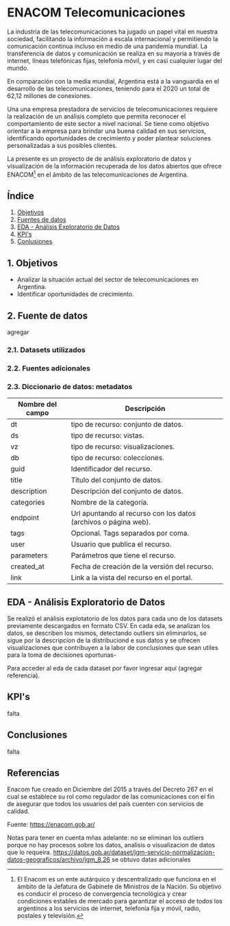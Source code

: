 # ENACOM Telecomunicaciones
La industria de las telecomunicaciones ha jugado un papel vital en nuestra sociedad, facilitando la información a escala internacional y permitiendo la comunicación continua incluso en medio de una pandemia mundial. La transferencia de datos y comunicación se realiza en su mayoría a través de internet, líneas telefónicas fijas, telefonía móvil, y en casi cualquier lugar del mundo.

En comparación con la media mundial, Argentina está a la vanguardia en el desarrollo de las telecomunicaciones, teniendo para el 2020 un total de 62,12 millones de conexiones.

Una una empresa prestadora de servicios de telecomunicaciones requiere la realización de un análisis completo que permita reconocer el comportamiento de este sector a nivel nacional. Se tiene como objetivo orientar a la empresa para brindar una buena calidad en sus servicios, identificando oportunidades de crecimiento y poder plantear soluciones personalizadas a sus posibles clientes.

La presente es un proyecto de de análisis exploratorio de datos y visualización de la información recuperada de los datos abiertos que ofrece ENACOM[^1] en el ámbito de las telecomunicaciones de Argentina.


## Índice
1. [Objetivos ](#id1)
2. [Fuentes de datos](#id2)
3. [EDA - Análisis Exploratorio de Datos](#id3)
4. [KPI's](#id4)
5. [Conlusiones](#id4)

## 1. Objetivos

 - Analizar la situación actual del sector de telecomunicaciones en Argentina.
 - Identificar oportunidades de crecimiento.

## 2. Fuente de datos
agregar
### 2.1. Datasets utilizados


### 2.2. Fuentes adicionales

### 2.3. Diccionario de datos: metadatos
| Nombre del campo | Descripción |
| --- | --- |
| dt | tipo de recurso: conjunto de datos. |
| ds | tipo de recurso: vistas. |
| vz | tipo de recurso: visualizaciones. |
| db | tipo de recurso: colecciones. |
| guid | Identificador del recurso. |
| title | Título del conjunto de datos. |
| description |  Descripción del conjunto de datos. |
| categories | Nombre de la categoría. |
| endpoint |  Url apuntando al recurso con los datos (archivos o página web). |
| tags |  Opcional. Tags separados por coma. |
| user |  Usuario que publica el recurso. |
| parameters |  Parámetros que tiene el recurso. |
| created_at |  Fecha de creación de la versión del recurso. |
| link |  Link a la vista del recurso en el portal. |

## EDA - Análisis Exploratorio de Datos
Se realizó el análisis explotatorio de los datos para cada uno de los datasets previamente descargados en formato CSV. En cada eda, se analizan los datos, se describen los mismos, detectando outliers sin eliminarlos, se sigue por la descripcion de la distribuciond e sus datos y se ofrecen visualizaciones que contribuyen a la labor de conclusiones que sean utiles para la toma de decisiones oportunas-

Para acceder al eda de cada dataset por favor ingresar aquí (agregar referencia).


## KPI's
falta

## Conclusiones
falta

## Referencias

[^1]: El Enacom es un ente autárquico y descentralizado que funciona en el ámbito de la Jefatura de Gabinete de Ministros de la Nación. Su objetivo es conducir el proceso de convergencia tecnológica y crear condiciones estables de mercado para garantizar el acceso de todos los argentinos a los servicios de internet, telefonía fija y móvil, radio, postales y televisión.

Enacom fue creado en Diciembre del 2015 a través del Decreto 267 en el cual se establece su rol como regulador de las comunicaciones con el fin de asegurar que todos los usuarios del país cuenten con servicios de calidad.

Fuente: https://enacom.gob.ar/




Notas para tener en cuenta mñas adelante: no se eliminan los outliers porque no hay procesos sobre los datos, analisis o visualizacion de datos que lo requeira.
https://datos.gob.ar/dataset/jgm-servicio-normalizacion-datos-geograficos/archivo/jgm_8.26
se obtuvo datas adicionales